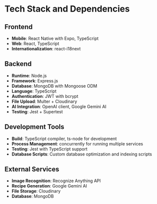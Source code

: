# Tech Stack and Dependencies

## Frontend
- **Mobile**: React Native with Expo, TypeScript
- **Web**: React, TypeScript
- **Internationalization**: react-i18next

## Backend
- **Runtime**: Node.js
- **Framework**: Express.js
- **Database**: MongoDB with Mongoose ODM
- **Language**: TypeScript
- **Authentication**: JWT with bcrypt
- **File Upload**: Multer + Cloudinary
- **AI Integration**: OpenAI client, Google Gemini AI
- **Testing**: Jest + Supertest

## Development Tools
- **Build**: TypeScript compiler, ts-node for development
- **Process Management**: concurrently for running multiple services
- **Testing**: Jest with TypeScript support
- **Database Scripts**: Custom database optimization and indexing scripts

## External Services
- **Image Recognition**: Recognize Anything API
- **Recipe Generation**: Google Gemini AI
- **File Storage**: Cloudinary
- **Database**: MongoDB